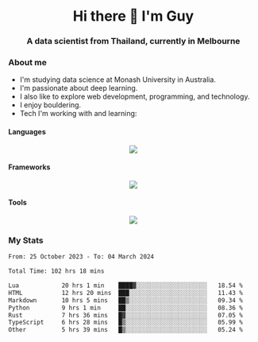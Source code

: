 <h1 align="center">Hi there 👋 I'm Guy</h1>
<h3 align="center">A data scientist from Thailand, currently in Melbourne</h3>

### About me

- I'm studying data science at Monash University in Australia.
- I'm passionate about deep learning.
- I also like to explore web development, programming, and technology.
- I enjoy bouldering.
- Tech I'm working with and learning:

#### Languages

<div align="center">
    <img src="https://skillicons.dev/icons?i=py,ts,js,html,css,rust" />
</div>

#### Frameworks

<div align="center">
    <img src="https://skillicons.dev/icons?i=pytorch,tensorflow,fastapi,react" /><br>
</div>

#### Tools

<div align="center">
    <img src="https://skillicons.dev/icons?i=postgres,redis,docker" /><br>
</div>

### My Stats

<!--START_SECTION:waka-->

```txt
From: 25 October 2023 - To: 04 March 2024

Total Time: 102 hrs 18 mins

Lua            20 hrs 1 min    ████▓░░░░░░░░░░░░░░░░░░░░   18.54 %
HTML           12 hrs 20 mins  ███░░░░░░░░░░░░░░░░░░░░░░   11.43 %
Markdown       10 hrs 5 mins   ██▒░░░░░░░░░░░░░░░░░░░░░░   09.34 %
Python         9 hrs 1 min     ██░░░░░░░░░░░░░░░░░░░░░░░   08.36 %
Rust           7 hrs 36 mins   █▓░░░░░░░░░░░░░░░░░░░░░░░   07.05 %
TypeScript     6 hrs 28 mins   █▒░░░░░░░░░░░░░░░░░░░░░░░   05.99 %
Other          5 hrs 39 mins   █▒░░░░░░░░░░░░░░░░░░░░░░░   05.24 %
```

<!--END_SECTION:waka-->
